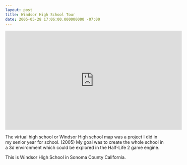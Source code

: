 ```yaml
---
layout: post
title: Windsor High School Tour
date: 2005-05-28 17:06:00.000000000 -07:00
---
```

<iframe src="http://www.youtube.com/embed/rAEMJ6H2kKA" height="315" width="560" frameborder="0"></iframe>

The virtual high school or Windsor High school map was a project I did in my senior year for school. (2005) My goal was to create the whole school in a 3d environment which could be explored in the Half-Life 2 game engine.

This is Windsor High School in Sonoma County California.
